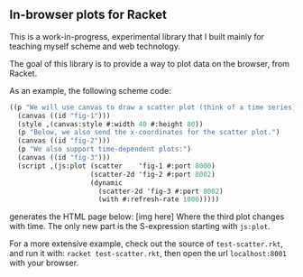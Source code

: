 ## In-browser plots for Racket

This is a work-in-progress, experimental library that I built mainly for teaching myself scheme and web technology.

The goal of this library is to provide a way to plot data on the browser, from Racket.

As an example, the following scheme code:
```scheme
((p "We will use canvas to draw a scatter plot (think of a time series)")
  (canvas ((id "fig-1")))
  (style ,(canvas:style #:width 40 #:height 80))
  (p "Below, we also send the x-coordinates for the scatter plot.")
  (canvas ((id "fig-2")))
  (p "We also support time-dependent plots:")
  (canvas ((id "fig-3")))
  (script ,(js:plot (scatter    'fig-1 #:port 8000)
                    (scatter-2d 'fig-2 #:port 8002)
                    (dynamic
                      (scatter-2d 'fig-3 #:port 8002)
                      (with #:refresh-rate 1000)))))
```
generates the HTML page below:
[img here]
Where the third plot changes with time.
The only new part is the S-expression starting with `js:plot`.

For a more extensive example, check out the source of `test-scatter.rkt`, and run it with: `racket test-scatter.rkt`, then open the url `localhost:8001` with your browser.

